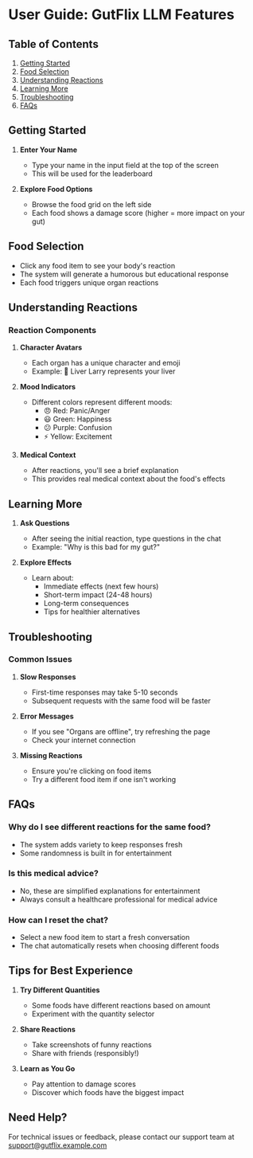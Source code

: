 # User Guide: GutFlix LLM Features

## Table of Contents
1. [Getting Started](#getting-started)
2. [Food Selection](#food-selection)
3. [Understanding Reactions](#understanding-reactions)
4. [Learning More](#learning-more)
5. [Troubleshooting](#troubleshooting)
6. [FAQs](#faqs)

## Getting Started

1. **Enter Your Name**
   - Type your name in the input field at the top of the screen
   - This will be used for the leaderboard

2. **Explore Food Options**
   - Browse the food grid on the left side
   - Each food shows a damage score (higher = more impact on your gut)

## Food Selection

- Click any food item to see your body's reaction
- The system will generate a humorous but educational response
- Each food triggers unique organ reactions

## Understanding Reactions

### Reaction Components

1. **Character Avatars**
   - Each organ has a unique character and emoji
   - Example: 🫘 Liver Larry represents your liver

2. **Mood Indicators**
   - Different colors represent different moods:
     - 😠 Red: Panic/Anger
     - 😃 Green: Happiness
     - 😕 Purple: Confusion
     - ⚡ Yellow: Excitement

3. **Medical Context**
   - After reactions, you'll see a brief explanation
   - This provides real medical context about the food's effects

## Learning More

1. **Ask Questions**
   - After seeing the initial reaction, type questions in the chat
   - Example: "Why is this bad for my gut?"

2. **Explore Effects**
   - Learn about:
     - Immediate effects (next few hours)
     - Short-term impact (24-48 hours)
     - Long-term consequences
     - Tips for healthier alternatives

## Troubleshooting

### Common Issues

1. **Slow Responses**
   - First-time responses may take 5-10 seconds
   - Subsequent requests with the same food will be faster

2. **Error Messages**
   - If you see "Organs are offline", try refreshing the page
   - Check your internet connection

3. **Missing Reactions**
   - Ensure you're clicking on food items
   - Try a different food item if one isn't working

## FAQs

### Why do I see different reactions for the same food?
- The system adds variety to keep responses fresh
- Some randomness is built in for entertainment

### Is this medical advice?
- No, these are simplified explanations for entertainment
- Always consult a healthcare professional for medical advice

### How can I reset the chat?
- Select a new food item to start a fresh conversation
- The chat automatically resets when choosing different foods

## Tips for Best Experience

1. **Try Different Quantities**
   - Some foods have different reactions based on amount
   - Experiment with the quantity selector

2. **Share Reactions**
   - Take screenshots of funny reactions
   - Share with friends (responsibly!)

3. **Learn as You Go**
   - Pay attention to damage scores
   - Discover which foods have the biggest impact

## Need Help?

For technical issues or feedback, please contact our support team at support@gutflix.example.com
